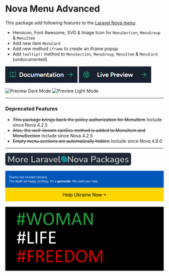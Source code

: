 # Nova Menu Advanced

This package add following features to the [Laravel Nova menu](https://nova.laravel.com/docs/4.0/customization/menus.html):

* Heroicon, Font Awesome, SVG & Image Icon for `MenuSection`, `MenuGroup` & `MenuItem`
* Add new item `MenuCard`
* Add new method `iframe` to create an iframe popup
* Add `tooltip()` method to `MenuSection`, `MenuGroup`, `MenuItem` & `MenuCard` (undocumented)
<!-- * Add optional menu filter to search menu elements -->

[![Documentation](https://raw.githubusercontent.com/Muetze42/Muetze42/main/files/btn-documentation.jpg)](https://docs.huth.it/nova-menu)
[![Live Preview](https://raw.githubusercontent.com/Muetze42/Muetze42/main/files/btn-live-preview.jpg)](https://nova-demo.huth.it)

![Preview Dark Mode](https://raw.githubusercontent.com/Muetze42/nova-menu/main/docs/preview-dark-mode.png)
![Preview Light Mode](https://raw.githubusercontent.com/Muetze42/nova-menu/main/docs/preview-light-mode.png)

---

### Deprecated Features

* ~~This package brings back the policy authorization for MenuItem~~ Include since Nova 4.2.5
* ~~Also, the well-known canSee method is added to MenuItem and MenuSection~~ Include since Nova 4.2.5
* ~~Empty menu sections are automatically hidden~~ Include since Nova 4.6.0

---

[![More Laravel Nova Packages](https://raw.githubusercontent.com/Muetze42/asset-repo/main/svg/more-laravel-nova-packages.svg)](https://huth.it/nova-packages)

[![Stand With Ukraine](https://raw.githubusercontent.com/vshymanskyy/StandWithUkraine/main/banner2-direct.svg)](https://vshymanskyy.github.io/StandWithUkraine/)

[![Woman. Life. Freedom.](https://raw.githubusercontent.com/Muetze42/Muetze42/2033b219c6cce0cb656c34da5246434c27919bcd/files/iran-banner-big.svg)](https://linktr.ee/CurrentPetitionsFreeIran)
